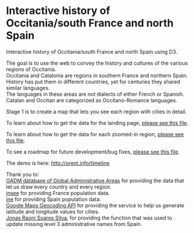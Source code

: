 Interactive history of Occitania/south France and north Spain
========

Interactive history of Occitania/south France and north Spain using D3.

The goal is to use the web to convey the history and cultures of the various regions of Occitania.  
Occitania and Catalonia are regions in southern France and northern Spain. History has put them in different countries, yet for centuries they shared similar languages.  
The languages in these areas are *not* dialects of either French or Spanish.  
Catalan and Occitan are categorized as Occitano-Romance languages.  

Stage 1 is to create a map that lets you see each region with cities in detail.

To learn about how to get the data for the landing page, [please see this file](landing.md).

To learn about how to get the data for each zoomed-in region, [please see this file](regions.md).

To see a roadmap for future development/bug fixes, [please see this file](roadmap.md).

The demo is here: http://orent.info/timeline

Thank you to:  
[GADM database of Global Administrative Areas](http://gadm.org/) for providing the data that let us draw every country and every region.  
[insee](http://www.insee.fr/fr/default.asp) for providing France population data.  
[ine](http://ine.es/) for providing Spain population data.  
[Google Maps Geocoding API](https://developers.google.com/maps/documentation/geocoding/intro) for providing the service to help us generate latitude and longitude values for cities.  
[Jonas Raoni Soares Silva](http://jsfromhell.com/math/is-point-in-poly), for providing the function that was used to update missing level 3 administrative names from Spain.
